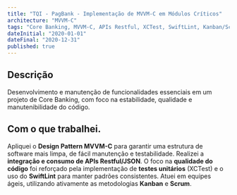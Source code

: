 ```yaml
---
title: "TQI - PagBank - Implementação de MVVM-C em Módulos Críticos"
architecture: "MVVM-C"
tags: "Core Banking, MVVM-C, APIs Restful, XCTest, SwiftLint, Kanban/Scrum"
dateInitial: "2020-01-01"
dateFinal: "2020-12-31"
published: true
---
```


## Descrição

Desenvolvimento e manutenção de funcionalidades essenciais em um projeto de Core Banking, com foco na estabilidade, qualidade e manutenibilidade do código.

## Com o que trabalhei.

Apliquei o **Design Pattern MVVM-C** para garantir uma estrutura de software mais limpa, de fácil manutenção e testabilidade. Realizei a **integração e consumo de APIs Restful/JSON**. O foco na **qualidade do código** foi reforçado pela implementação de **testes unitários** (XCTest) e o uso do **SwiftLint** para manter padrões consistentes. Atuei em equipes ágeis, utilizando ativamente as metodologias **Kanban** e **Scrum**.